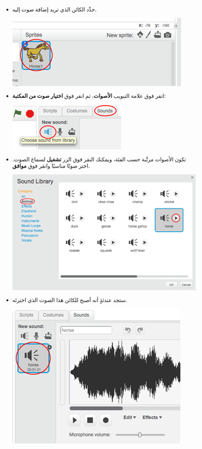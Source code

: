 + حدِّد الكائن الذي تريد إضافة صوت إليه.

	![screenshot](images/sprite-select.png)

+ انقر فوق علامة التبويب __الأصوات__، ثم انقر فوق __اختيار صوت من المكتبة__:

	![screenshot](images/import-sound.png)

+ تكون الأصوات مرتَّبة حسب الفئة، ويمكنك النقر فوق الزر __تشغيل__ لسماع الصوت. اختر صوتًا مناسبًا وانقر فوق __موافق__.

	![screenshot](images/choose-sound.png)

+ ستجد عندئذٍ أنه أصبح للكائن هذا الصوت الذي اخترتَه.

	![screenshot](images/sound-imported.png)
